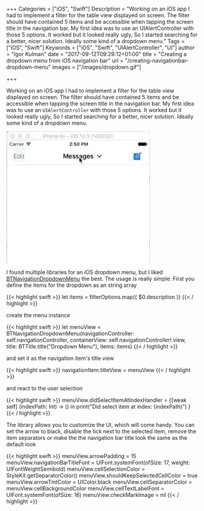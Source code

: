 +++
Categories = ["iOS", "Swift"]
Description = "Working on an iOS app I had to implement a filter for the table view displayed on screen. The filter should have contained 5 items and be accessible when tapping the screen title in the navigation bar. My first idea was to use an UIAlertController with those 5 options. It worked but it looked really ugly, So I started searching for a better, nicer solution. Ideally some kind of a dropdown menu."
Tags = ["iOS", "Swift"]
Keywords = ["iOS", "Swift", "UIAlertController", "UI"]
author = "Igor Kulman"
date = "2017-09-12T09:29:12+01:00"
title = "Creating a dropdown menu from iOS navigation bar"
url = "/creating-navigationbar-dropdown-menu"
images = ["/images/dropdown.gif"]

+++

Working on an iOS app I had to implement a filter for the table view displayed on screen. The filter should have contained 5 items and be accessible when tapping the screen title in the navigation bar. My first idea was to use an `UIAlertController` with those 5 options. It worked but it looked really ugly, So I started searching for a better, nicer solution. Ideally some kind of a dropdown menu.

![Dropdown menu](dropdown.gif)

I found multiple libraries for an iOS dropdown menu, but I liked [BTNavigationDropdownMenu](https://github.com/PhamBaTho/BTNavigationDropdownMenu) the best. The usage is really simple. First you define the items for the dropdown as an string array

{{< highlight swift >}}
let items = filterOptions.map({ $0.description })
{{< / highlight >}}

create the menu instance

{{< highlight swift >}}
let menuView = BTNavigationDropdownMenu(navigationController: self.navigationController, containerView: self.navigationController!.view, title: BTTitle.title("Dropdown Menu"), items: items)
{{< / highlight >}}

<!--more-->

and set it as the navigation item's title view

{{< highlight swift >}}
navigationItem.titleView = menuView
{{< / highlight >}}

and react to the user selection

{{< highlight swift >}}
menuView.didSelectItemAtIndexHandler = {[weak self] (indexPath: Int) -> () in
    print("Did select item at index: \(indexPath)")
}
{{< / highlight >}}

The library allows you to customize the UI, which will come handy. You can set the arrow to black, disable the tick next to the selected item, remove the item separators or make the the navigation bar title look the same as the default look

{{< highlight swift >}}
menuView.arrowPadding = 15
menuView.navigationBarTitleFont = UIFont.systemFont(ofSize: 17, weight: UIFontWeightSemibold)
menuView.cellSelectionColor = StyleKit.getSeparatorColor()
menuView.shouldKeepSelectedCellColor = true
menuView.arrowTintColor = UIColor.black
menuView.cellSeparatorColor = menuView.cellBackgroundColor
menuView.cellTextLabelFont = UIFont.systemFont(ofSize: 16)
menuView.checkMarkImage = nil
{{< / highlight >}}
